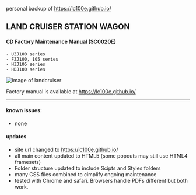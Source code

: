 personal backup of https://lc100e.github.io/


## LAND CRUISER STATION WAGON
#### CD Factory Maintenance Manual (SC0020E)

	- UZJ100 series
	- FZJ100, 105 series
	- HZJ105 series
	- HDJ100 series


![image of landcruiser](https://i.imgur.com/vKBx6Zz.jpg)


Factory manual is available at https://lc100e.github.io/


---
#### known issues:
- none


#### updates
- site url changed to https://lc100e.github.io/
- all main content updated to HTML5 (some popouts may still use HTML4 framesets)
- Folder structure updated to include Scipts and Styles folders
- many CSS files combined to cimplify ongoing maintenance
- tested with Chrome and safari.  Browsers handle PDFs different but both work.


